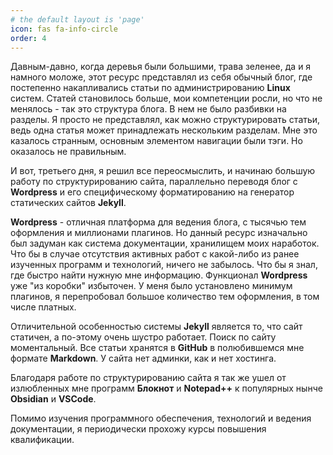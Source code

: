 ```yaml
---
# the default layout is 'page'
icon: fas fa-info-circle
order: 4
---
```


Давным-давно, когда деревья были большими, трава зеленее, да и я намного моложе, этот ресурс представлял из себя обычный блог, где постепенно накапливались статьи по администрированию **Linux** систем. Статей становилось больше, мои компетенции росли, но что не менялось - так это структура блога. В нем не было разбивки на разделы. Я просто не представлял, как можно структурировать статьи, ведь одна статья может принадлежать нескольким разделам. Мне это казалось странным, основным элементом навигации были тэги. Но оказалось не правильным.

И вот, третьего дня, я решил все переосмыслить, и начинаю большую работу по структурированию сайта, параллельно переводя блог с **Wordpress** и его специфическому форматированию на генератор статических сайтов **Jekyll**.

**Wordpress** - отличная платформа для ведения блога, с тысячью тем оформления и миллионами плагинов. Но данный ресурс изначально был задуман как система документации, хранилищем моих наработок. Что бы в случае отсутствия активных работ с какой-либо из ранее изученных программ и технологий, ничего не забылось. Что бы я знал, где быстро найти нужную мне информацию. Функционал **Wordpress** уже "из коробки" избыточен. У меня было установлено минимум плагинов, я перепробовал большое количество тем оформления, в том числе платных.

Отличительной особенностью системы **Jekyll** является то, что сайт статичен, а по-этому очень шустро работает. Поиск по сайту моментальный. Все статьи хранятся в **GitHub** в полюбившемся мне формате **Markdown**. У сайта нет админки, как и нет хостинга.

Благодаря работе по структурированию сайта я так же ушел от излюбленных мне программ **Блокнот** и **Notepad++** к популярных нынче **Obsidian** и **VSCode**.

Помимо изучения программного обеспечения, технологий и ведения документации, я периодически прохожу курсы повышения квалификации.